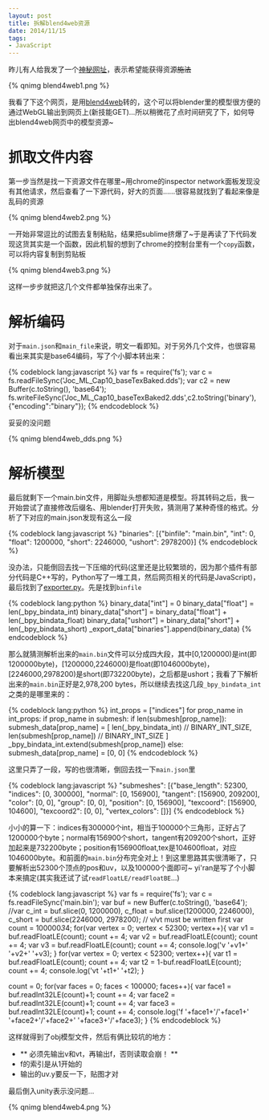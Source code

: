 ```yaml
---
layout: post
title: 拆解blend4web资源
date: 2014/11/15
tags:
- JavaScript
---
```


昨儿有人给我发了一个[神秘网址](https://dl.dropboxusercontent.com/u/76187276/test.html)，表示希望能获得资源<del>施法</del>

<!--more-->

{% qnimg blend4web1.png %}

我看了下这个网页，是用[blend4web](https://github.com/TriumphLLC/Blend4Web)转的，这个可以将blender里的模型很方便的通过WebGL输出到网页上(新技能GET)...所以稍微花了点时间研究了下，如何导出blend4web网页中的模型资源~

# 抓取文件内容

第一步当然是找一下资源文件在哪里~用chrome的inspector network面板发现没有其他请求，然后查看了一下源代码，好大的页面……很容易就找到了看起来像是乱码的资源

{% qnimg blend4web2.png %}

一开始非常逗比的试图去复制粘贴，结果把sublime挤爆了~于是再读了下代码发现这货其实是一个函数，因此机智的想到了chrome的控制台里有一个`copy`函数，可以将内容复制到剪贴板

{% qnimg blend4web3.png %}

这样一步步就把这几个文件都单独保存出来了。

# 解析编码

对于`main.json`和`main_file`来说，明文一看即知。对于另外几个文件，也很容易看出来其实是base64编码，写了个小脚本转出来：

{% codeblock lang:javascript %}
var fs = require('fs');
var c = fs.readFileSync('Joc_ML_Cap10_baseTexBaked.dds');
var c2 = new Buffer(c.toString(), 'base64');
fs.writeFileSync('Joc_ML_Cap10_baseTexBaked2.dds',c2.toString('binary'),{"encoding":"binary"});
{% endcodeblock %}

妥妥的没问题

{% qnimg blend4web_dds.png %}

# 解析模型

最后就剩下一个main.bin文件，用脚趾头想都知道是模型。将其转码之后，我一开始尝试了直接修改后缀名、用blender打开失败，猜测用了某种奇怪的格式。分析了下对应的main.json发现有这么一段

{% codeblock lang:javascript %}
"binaries": [{"binfile": "main.bin", "int": 0, "float": 1200000, "short": 2246000, "ushort": 2978200}]
{% endcodeblock %}

没办法，只能倒回去找一下压缩的代码(这里还是比较繁琐的，因为那个插件有部分代码是C++写的，Python写了一堆工具，然后网页相关的代码是JavaScript)，最后找到了[exporter.py](https://github.com/TriumphLLC/Blend4Web/blob/master/external/blender_scripts/addons/blend4web/exporter.py)。先是找到`binfile`

{% codeblock lang:python %}
binary_data["int"] = 0
binary_data["float"] = len(_bpy_bindata_int)
binary_data["short"] = binary_data["float"] + len(_bpy_bindata_float)
binary_data["ushort"] = binary_data["short"] + len(_bpy_bindata_short)
_export_data["binaries"].append(binary_data)
{% endcodeblock %}

那么就猜测解析出来的`main.bin`文件可以分成四大段，其中[0,1200000)是int(即1200000byte)，[1200000,2246000)是float(即1046000byte)，[2246000,2978200)是short(即732200byte)，之后都是ushort；我看了下解析出来的`main.bin`正好是2,978,200 bytes，所以继续去找这几段`_bpy_bindata_int`之类的是哪里来的：

{% codeblock lang:python %}
int_props = ["indices"]
for prop_name in int_props:
    if prop_name in submesh:
        if len(submesh[prop_name]):
            submesh_data[prop_name] = [
                len(_bpy_bindata_int) // BINARY_INT_SIZE,
                len(submesh[prop_name]) // BINARY_INT_SIZE
            ]
            _bpy_bindata_int.extend(submesh[prop_name])
        else:
            submesh_data[prop_name] = [0, 0]
{% endcodeblock %}

这里只弄了一段，写的也很清晰，倒回去找一下`main.json`里

{% codeblock lang:javascript %}
"submeshes": [{"base_length": 52300, "indices": [0, 300000], "normal": [0, 156900], "tangent": [156900, 209200], "color": [0, 0], "group": [0, 0], "position": [0, 156900], "texcoord": [156900, 104600], "texcoord2": [0, 0], "vertex_colors": []}]
{% endcodeblock %}

小小的算一下：indices有300000个int，相当于100000个三角形，正好占了1200000个byte；normal有156900个short，tangent有209200个short，正好加起来是732200byte；position有156900float,tex是104600float，对应1046000byte。和前面的`main.bin`分布完全对上！到这里思路其实很清晰了，只要解析出52300个顶点的pos和uv，以及100000个面即可~ yi'ran是写了个小脚本来搞定(其实我还试了试`readFloatLE/readFloatBE`...)

{% codeblock lang:javascript %}
var fs = require('fs');
var c = fs.readFileSync('main.bin');
var buf = new Buffer(c.toString(), 'base64');
//var c_int = buf.slice(0, 1200000), c_float = buf.slice(1200000, 2246000), c_short = buf.slice(2246000, 2978200);
// v/vt must be written first
var count = 100000*3*4;
for(var vertex = 0; vertex < 52300; vertex++){
	var v1 = buf.readFloatLE(count);
	count += 4;
	var v2 = buf.readFloatLE(count);
	count += 4;
	var v3 = buf.readFloatLE(count);
	count += 4;
	console.log('v '+v1+' '+v2+' '+v3);
}
for(var vertex = 0; vertex < 52300; vertex++){
	var t1 = buf.readFloatLE(count);
	count += 4;
	var t2 = 1-buf.readFloatLE(count);
	count += 4;
	console.log('vt '+t1+' '+t2);
}

count = 0;
for(var faces = 0; faces < 100000; faces++){
	var face1 = buf.readInt32LE(count)+1;
	count += 4;
	var face2 = buf.readInt32LE(count)+1;
	count += 4;
	var face3 = buf.readInt32LE(count)+1;
	count += 4;
	console.log('f '+face1+'/'+face1+' '+face2+'/'+face2+' '+face3+'/'+face3);
}
{% endcodeblock %}

这样就得到了obj模型文件，然后有俩比较坑的地方：

- ** 必须先输出v和vt，再输出f，否则读取会崩！ **
- f的索引是从1开始的
- 输出的uv.y要反一下，贴图才对

最后倒入unity表示没问题...

{% qnimg blend4web4.png %}